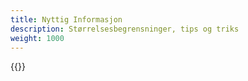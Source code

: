 ```yaml
---
title: Nyttig Informasjon 
description: Størrelsesbegrensninger, tips og triks
weight: 1000
---
```


{{<children description="true" />}}



